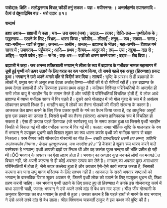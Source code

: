 **यत्रोद्यत: क्षिति** **-** **तलोद्धरणाय बिभ्रत्** **क्रौडीं तनुं सकल** **-** **यज्ञ** **-** **मयीमनन्त: ।** **अन्तर्महार्णव उपागतमादि** **-** **दैत्यं** **तं दंष्ट्रयाद्रिमिव वज्र** **-** **धरो ददार ॥ १॥** 

**शब्दार्थ** 

**ब्रह्मा उवाच—** **ब्रह्माजी ने कहा** **; यत्र—** **उस समय (जब)** **; उद्यत:—** **तत्पर** **; क्षिति-तल—** **पृथ्वीलोक के** **; उद्धरणाय—** **उठाने के** **लिए** **; बिभ्रत्—** **धारण किया** **; क्रौडीम्—** **लीलाएँ** **; तनुम्—** **रूप** **; सकल—** **समग्र** **; यज्ञ-मयीम्—** **यज्ञों से युक्त** **; अनन्त:—** **असीम** **;** **अन्तर्—** **ब्रह्माण्ड के भीतर** **; महा-अर्णवे—** **विशाल गर्भ सागर में** **; उपागतम्—** **पहुँचकर** **; आदि—** **प्रथम** **; दैत्यम्—** **असुर को** **;** **तम्—** **उस** **; दंष्ट्रया—** **दाढ़ से** **; अद्रिम्—** **उड़ते पर्वत** **; इव—** **स²श** **; वज्र-धर:—** **वज्रों को धारण करने वाला** **; ददार—** **छेद दिया।** **.** 

**ब्रह्माजी ने कहा : जब अनन्त शक्तिशाली भगवान् ने लीला के रूप में ब्रह्माण्ड के गर्भोदक** **नामक महासागर में डूबी हुई पृथ्वी को ऊपर उठाने के लिए वराह का रूप धारण किया, तो** **सबसे पहले एक असुर (हिरण्याक्ष) प्रकट हुआ। भगवान् ने उसे अपने अगले दाँत से विदीर्ण** **कर दिया।** **तात्पर्य :** सृष्टि के प्रारश्भ से ही ब्रह्माण्डों के लोकों में, प्रमुख रूप से असुर तथा देवता अर्थात् वैष्णव—जीवों की ये दो श्रेणियाँ रही हैं। इस ब्रह्माण्ड के प्रथम देवता ब्रह्माजी हैं और हिरण्याक्ष इसका प्रथम असुर है। कतिपय निश्चित परिस्थितियों के अन्तर्गत ही सभी लोक वायु में भारहीन गेंद के समान तैरते हैं और ज्योंही ये परिस्थितियाँ विचलित होती हैं, ये लोक आधे ब्रह्माण्ड में व्याप्त गर्भोदक सागर में गिर पड़ते हैं। दूसरे आधे गोलाद्र्ध में जो गोल गुंबद के रूप में है असंलय लोकान्तर प्रणाली स्थित हैं। भारहीन वायु में लोकों का तैरना गोलकों की भीतरी संरचना के कारण है। आजकल तेल प्राप्त करने के लिए जिस प्रकार पृथ्वी के गर्भ का वेधन किया जाता है, वह आधुनिक असुरों द्वारा एक प्रकार का उत्पात है, जिससे पृथ्वी का तैरना (संतरण) अत्यन्त हानिकारक रूप में विचलित हो सकता है। ऐसा ही उत्पात पहले हिरण्याक्ष (जो स्वर्णदस्यु था) के समय उत्पन्न हुआ था जिससे पृथ्वी भारहीन स्थिति से निकल गई थीं और गर्भोदक सागर में गिर गई थी। फलत: समग्र भौतिक सृष्टि के पालनहार के रुप में भगवान् ने उपयुक्त थूथनी वाले विशाल शूकर का रूप धारण करके पृथ्वी को गर्भोदक सागर से बाहर निकाला। परम वैष्णव कवि श्रीजयदेव गोस्वामी का गीत है— *वसति दशनशिखरे धरणी तव लग्ना,* *शशिनि कलंककलेव निमग्ना।* *केशव धृतशूकररूप,* *जय जगदीश हरे॥* ''हे केशव! हे शूकर रूप धारण करने वाले परमेश्वर! हे भगवान्! पृथ्वी आपकी दाढ़ों पर स्थित थी और वह कलंक युक्त चन्द्रमा की भाँति प्रतीत हो रही थी।ÓÓ भगवान् के अवतार का ऐसा लक्षण होता है। भगवान् का अवतार कुछ मनचले लोगों का मनगढं़त विचार नहीं, जो अपनी कल्पना से ही कोई अवतार उत्पन्न कर लेते है। भगवान् का अवतार कुछ असाधारण परिस्थितियों में होता है, जैसे ऊपर उल्लेख हुआ है और अवतार ऐसे-ऐसे कार्य सश्पन्न करता है, जिसकी कल्पना कर पाना लघु मानव मस्तिष्क के लिए सश्भव नहीं है। आजकल के सस्ते अवतार स्रष्टाओं को भगवान् के वास्तविक विराट शूकर अवतार से, जिसमें पृथ्वी लोक को उठाने के लिए उपयुक्त थूथन थी, शिक्षा ग्रहण करनी चाहिए। जब भगवान् पृथ्वी उठाने के लिए प्रकट हुए तो हिरण्याक्ष ने उनके इस योजनाबद्ध कार्य में बाधा डालनी चाही, फलत: भगवान् ने उसे अपने लश्बे दांढ़ से बेध कर मार डाला। श्रील जीव गोस्वामी के अनुसार हिरण्याक्ष का वध भगवान् के हाथों से हुआ। उनका कथन है कि पहले हाथों से मारने के बाद भगवान् ने उसे अपने लश्बे दांढ़ से बेध डाला। श्रील विश्वनाथ चक्रवर्ती ठाकुर ने इस कथन की पुष्टि की है। 